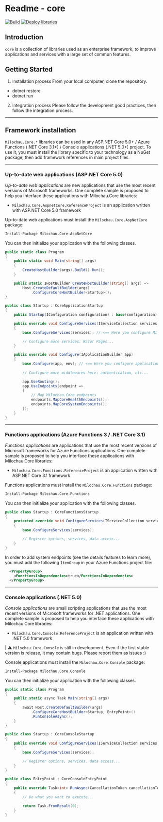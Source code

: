 # Readme - core

[![Build](https://github.com/amilochau/core/actions/workflows/build.yml/badge.svg)](https://github.com/amilochau/core/actions/workflows/build.yml)
[![Deploy libraries](https://github.com/amilochau/core/actions/workflows/deploy-libraries.yml/badge.svg)](https://github.com/amilochau/core/actions/workflows/deploy-libraries.yml)

## Introduction

`core` is a collection of libraries used as an enterprise framework, to improve applications and services with a large set of commun features.

## Getting Started

1. Installation process
From your local computer, clone the repository.

- dotnet restore
- dotnet run

2. Integration process
Please follow the development good practices, then follow the integration process.

---

## Framework installation

`Milochau.Core.*` libraries can be used in any ASP.NET Core 5.0+ / Azure Functions (.NET Core 3.1+) / Console applications (.NET 5.0+) project. To use it, you must install the library specific to your technology as a NuGet package, then add framework references in main project files.

---

### Up-to-date web applications (ASP.NET Core 5.0)

*Up-to-date web applications* are new applications that use the most recent versions of Microsoft frameworks. One complete sample is proposed to help you interface these applications with Milochau.Core libraries:

- `Milochau.Core.AspnetCore.ReferenceProject` is an application written with ASP.NET Core 5.0 framework

Up-to-date web applications must install the `Milochau.Core.AspNetCore` package:

```ps
Install-Package Milochau.Core.AspNetCore
```

You can then initialize your application with the following classes.

```csharp
public static class Program
{
    public static void Main(string[] args)
    {
        CreateHostBuilder(args).Build().Run();
    }

    public static IHostBuilder CreateHostBuilder(string[] args) =>
        Host.CreateDefaultBuilder(args)
            .ConfigureCoreHostBuilder<Startup>();
}
```

```csharp
public class Startup : CoreApplicationStartup
{
    public Startup(IConfiguration configuration) : base(configuration) { }

    public override void ConfigureServices(IServiceCollection services)
    {
        base.ConfigureServices(services); // <== Here you configure Milochau.Core features

        // Configure more services: Razor Pages...
    }

    public override void Configure(IApplicationBuilder app)
    {
        base.Configure(app, env); // <== Here you configure application to use Milochau.Core features
        
        // Configure more middlewares here: authentication, etc...

        app.UseRouting();
        app.UseEndpoints(endpoint =>
        {
            // Map Milochau.Core endpoints
            endpoints.MapCoreHealthEndpoints();
            endpoints.MapCoreSystemEndpoints();
        });
    }
}
```

---

### Functions applications (Azure Functions 3 / .NET Core 3.1)

*Functions applications* are applications that use the most recent versions of Microsoft frameworks for Azure Functions applications. One complete sample is proposed to help you interface these applications with Milochau.Core libraries:

- `Milochau.Core.Functions.ReferenceProject` is an application written with ASP.NET Core 3.1 framework

Functions applications must install the `Milochau.Core.Functions` package:

```ps
Install-Package Milochau.Core.Functions
```

You can then initialize your application with the following classes.

```csharp
public class Startup : CoreFunctionsStartup
{
    protected override void ConfigureServices(IServiceCollection services, IConfiguration configuration)
    {
        base.ConfigureServices(services);

        // Register options, services, data access...
    }
}
```

In order to add system endpoints (see the details features to learn more), you must add the following `ItemGroup` in your Azure Functions project file:

```xml
  <PropertyGroup>
    <FunctionsInDependencies>true</FunctionsInDependencies>
  </PropertyGroup>
```

---

### Console applications (.NET 5.0)

*Console applications* are small scripting applications that use the most recent versions of Microsoft frameworks for .NET applications. One complete sample is proposed to help you interface these applications with Milochau.Core libraries:

- `Milochau.Core.Console.ReferenceProject` is an application written with .NET 5.0 framework

| ⚠ `Milochau.Core.Console` is still in development. Even if the first stable version is release, it may contain bugs. Please report them as issues :)

Console applications must install the `Milochau.Core.Console` package:

```ps
Install-Package Milochau.Core.Console
```

You can then initialize your application with the following classes.

```csharp
public static class Program
{
    public static async Task Main(string[] args)
    {
        await Host.CreateDefaultBuilder(args)
            .ConfigureCoreHostBuilder<Startup, EntryPoint>()
            .RunConsoleAsync();
    }
}

public class Startup : CoreConsoleStartup
{
    public override void ConfigureServices(IServiceCollection services)
    {
        base.ConfigureServices(services);

        // Register options, services, data access...
    }
}

public class EntryPoint : CoreConsoleEntryPoint
{
    public override Task<int> RunAsync(CancellationToken cancellationToken)
    {
        // Do what you want to execute...

        return Task.FromResult(0);
    }
}
```
